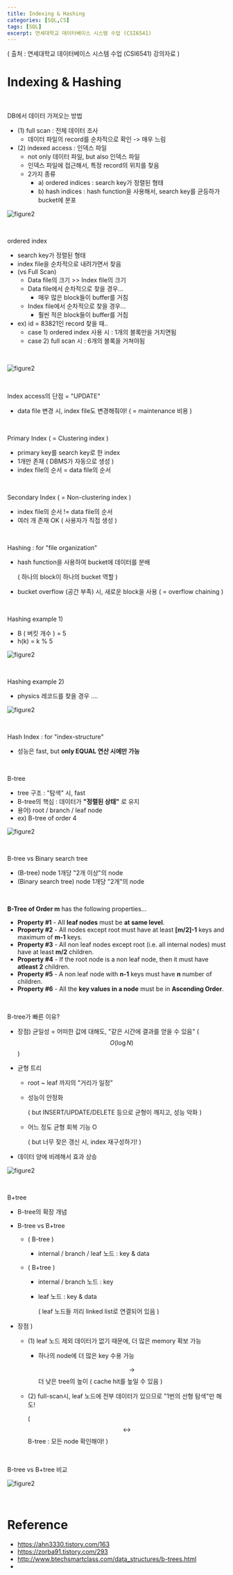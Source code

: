 ```yaml
---
title: Indexing & Hashing
categories: [SQL,CS]
tags: [SQL]
excerpt: 연세대학교 데이터베이스 시스템 수업 (CSI6541)
---
```


<script src="https://cdn.mathjax.org/mathjax/latest/MathJax.js?config=TeX-AMS-MML_HTMLorMML" type="text/javascript"></script>
( 출처 : 연세대학교 데이터베이스 시스템 수업 (CSI6541) 강의자료 )

# Indexing & Hashing

<br>

DB에서 데이터 가져오는 방법

- (1) full scan : 전체 데이터 조사
  - 데이터 파일의  record를 순차적으로 확인 -> 매우 느림
- (2) indexed access : 인덱스 파일
  - not only 데이터 파일, but also 인덱스 파일
  - 인덱스 파일에 접근해서, 특정 record의 위치를 찾음
  - 2가지 종류
    - a) ordered indices : search key가 정렬된 형태
    - b) hash indices : hash function을 사용해서, search key를 균등하가 bucket에 분포

![figure2](/assets/img/sql/img123.png)

<br>

ordered index

- search key가 정렬된 형태
- index file을 순차적으로 내려가면서 찾음
- (vs Full Scan)
  - Data file의 크기 >> Index file의 크기
  - Data file에서 순차적으로 찾을 경우...
    - 매우 많은 block들이 buffer를 거침
  - Index file에서 순차적으로 찾을 경우...
    - 훨씬 적은 block들이 buffer를 거침
- ex) id = 83821인 record 찾을 때..
  - case 1) ordered index 사용 시 : 1개의 블록만을 거치면됨
  - case 2) full scan 시 : 6개의 블록을 거쳐야됨

<br>

![figure2](/assets/img/sql/img124.png)

<br>

Index access의 단점 = "UPDATE"

- data file 변경 시, index file도 변경해줘야! ( = maintenance 비용 )

<br>

Primary Index ( = Clustering index )

- primary key를 search key로 한 index
- 1개만 존재 ( DBMS가 자동으로 생성 )
- index file의 순서 = data file의 순서

<br>

Secondary Index ( = Non-clustering index )

- index file의 순서 != data file의 순서
- 여러 개 존재 OK ( 사용자가 직접 생성 )

<br>

Hashing : for "file organization"

- hash function을 사용하여 bucket에 데이터를 분배

  ( 하나의 block이 하나의 bucket 역할 )

- bucket overflow (공간 부족) 시, 새로운 block을 사용 ( = overflow chaining )

<br>

Hashing example 1)

- B ( 버킷 개수 ) = 5
- h(k) = k % 5

![figure2](/assets/img/sql/img125.png)

<br>

Hashing example 2)

- physics 레코드를 찾을 경우 ....

![figure2](/assets/img/sql/img126.png)

<br>

Hash Index : for "index-structure"

- 성능은 fast, but **only EQUAL 연산 시에만 가능**

<br>

B-tree

- tree 구조 : "탐색" 시, fast
- B-tree의 핵심 : 데이터가 **"정렬된 상태"** 로 유지
- 용어) root / branch / leaf node
- ex) B-tree of order 4

![figure2](/assets/img/sql/img127.png)

<br>

B-tree vs Binary search tree

- (B-tree) node 1개당 "2개 이상"의 node
- (Binary search tree) node 1개당 "2개"의 node

<br>

**B-Tree of Order m** has the following properties...

- **Property #1** - All **leaf nodes** must be **at same level**.
- **Property #2** - All nodes except root must have at least **[m/2]-1** keys and maximum of **m-1** keys.
- **Property #3** - All non leaf nodes except root (i.e. all internal nodes) must have at least **m/2** children.
- **Property #4** - If the root node is a non leaf node, then it must have **atleast 2** children.
- **Property #5** - A non leaf node with **n-1** keys must have **n** number of children.
- **Property #6** - All the **key values in a node** must be in **Ascending Order**.

<br>

B-tree가 빠른 이유?

- 장점) 균일성 = 어떠한 값에 대해도, "같은 시간에 결과를 얻을 수 있음" ( $$O(\log N)$$ )

- 균형 트리

  - root ~ leaf 까지의 "거리가 일정"

  - 성능이 안정화

    ( but INSERT/UPDATE/DELETE 등으로 균형이 깨지고, 성능 악화 )

  - 어느 정도 균형 회복 기능 O

    ( but 너무 잦은 갱신 시, index 재구성하기! )

- 데이터 양에 비례해서 효과 상승

![figure2](/assets/img/sql/img121.png)

<br>

B+tree

- B-tree의 확장 개념

- B-tree vs B+tree

  - ( B-tree ) 

    - internal / branch / leaf 노드 : key & data

  - ( B+tree ) 

    - internal / branch 노드 : key

    - leaf 노드 : key & data

      ( leaf 노드들 끼리 linked list로 연결되어 있음 )

- 장점 )

  - (1) leaf 노드 제외 데이터가 없기 때문에, 더 많은 memory 확보 가능

    - 하나의 node에 더 많은 key 수용 가능

      $$\rightarrow$$ 더 낮은 tree의 높이 ( cache hit를 높일 수 있음 )

  - (2) full-scan시, leaf 노드에 전부 데이터가 있으므로 "1번의 선형 탐색"만 해도!

    ( $$\leftrightarrow$$ B-tree : 모든 node 확인해야! )

<br>

B-tree vs B+tree 비교

![figure2](/assets/img/sql/img122.png)

<br>

# Reference

- https://ahn3330.tistory.com/163
- https://zorba91.tistory.com/293
- http://www.btechsmartclass.com/data_structures/b-trees.html
- 

